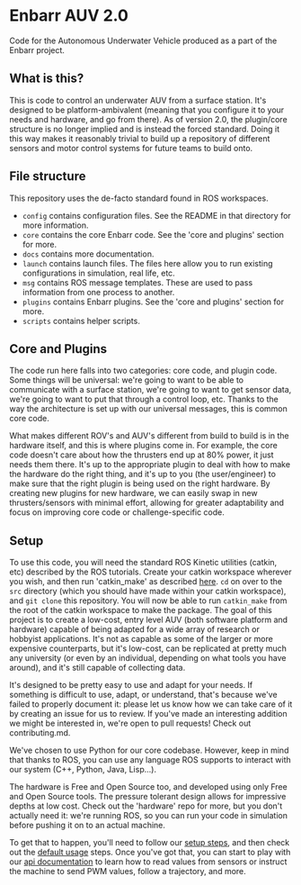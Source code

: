 # Enbarr AUV 2.0
Code for the Autonomous Underwater Vehicle produced as a part of the Enbarr project.

## What is this?
This is code to control an underwater AUV from a surface station. It's designed to be platform-ambivalent (meaning that you configure it to your needs and hardware, and go from there). As of version 2.0, the plugin/core structure is no longer implied and is instead the forced standard. Doing it this way makes it reasonably trivial to build up a repository of different sensors and motor control systems for future teams to build onto.

## File structure
This repository uses the de-facto standard found in ROS workspaces.

- `config` contains configuration files. See the README in that directory for more information.
- `core` contains the core Enbarr code. See the 'core and plugins' section for more.
- `docs` contains more documentation.
- `launch` contains launch files. The files here allow you to run existing configurations in simulation, real life, etc.
- `msg` contains ROS message templates. These are used to pass information from one process to another.
- `plugins` contains Enbarr plugins. See the 'core and plugins' section for more.
- `scripts` contains helper scripts.

## Core and Plugins
The code run here falls into two categories: core code, and plugin code. Some things will be universal: we're going to want to be able to communicate with a surface station, we're going to want to get sensor data, we're going to want to put that through a control loop, etc. Thanks to the way the architecture is set up with our universal messages, this is common core code. 

What makes different ROV's and AUV's different from build to build is in the hardware itself, and this is where plugins come in. For example, the core code doesn't care about how the thrusters end up at 80% power, it just needs them there. It's up to the appropriate plugin to deal with how to make the hardware do the right thing, and it's up to you (the user/engineer) to make sure that the right plugin is being used on the right hardware. By creating new plugins for new hardware, we can easily swap in new thrusters/sensors with minimal effort, allowing for greater adaptability and focus on improving core code or challenge-specific code.

## Setup

To use this code, you will need the standard ROS Kinetic utilities (catkin, etc) described by the ROS tutorials. Create your catkin workspace wherever you wish, and then run 'catkin_make' as described [here](https://wiki.ros.org/catkin/Tutorials/create_a_workspace). `cd` on over to the `src` directory (which you should have made within your catkin workspace), and `git clone` this repository. You will now be able to run `catkin_make` from the root of the catkin workspace to make the package.
The goal of this project is to create a low-cost, entry level AUV (both software platform and hardware) capable of being adapted for a wide array of research or hobbyist applications. It's not as capable as some of the larger or more expensive counterparts, but it's low-cost, can be replicated at pretty much any university (or even by an individual, depending on what tools you have around), and it's still capable of collecting data.


It's designed to be pretty easy to use and adapt for your needs. If something is difficult to use, adapt, or understand, that's because we've failed to properly document it: please let us know how we can take care of it by creating an issue for us to review. If you've made an interesting addition we might be interested in, we're open to pull requests! Check out contributing.md.

We've chosen to use Python for our core codebase. However, keep in mind that thanks to ROS, you can use any language ROS supports to interact with our system (C++, Python, Java, Lisp...). 

The hardware is Free and Open Source too, and developed using only Free and Open Source tools. The pressure tolerant design allows for impressive depths at low cost. Check out the 'hardware' repo for more, but you don't actually need it: we're running ROS, so you can run your code in simulation before pushing it on to an actual machine.

To get that to happen, you'll need to follow our [setup steps](), and then check out the [default usage]() steps. Once you've got that, you can start to play with our [api documentation]() to learn how to read values from sensors or instruct the machine to send PWM values, follow a trajectory, and more.

